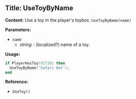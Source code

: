 ## Title: UseToyByName

**Content:**
Use a toy in the player's toybox.
`UseToyByName(name)`

**Parameters:**
- `name`
  - *string* - (localized?) name of a toy.

**Usage:**
```lua
if PlayerHasToy(92738) then 
  UseToyByName('Safari Hat'); 
end
```

**Reference:**
- `UseToy()`
